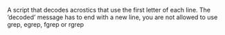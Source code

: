 A script that decodes acrostics that use the first letter of each line. The ‘decoded’ message has to end with a new line, you are not allowed to use grep, egrep, fgrep or rgrep
